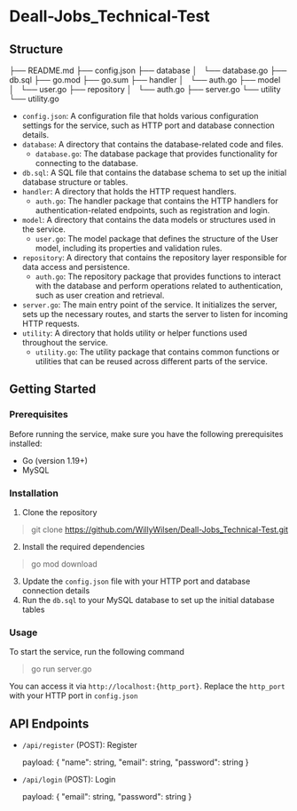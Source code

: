 # Deall-Jobs_Technical-Test

## Structure

├── README.md
├── config.json
├── database
│   └── database.go
├── db.sql
├── go.mod
├── go.sum
├── handler
│   └── auth.go
├── model
│   └── user.go
├── repository
│   └── auth.go
├── server.go
└── utility
    └── utility.go

- `config.json`: A configuration file that holds various configuration settings for the service, such as HTTP port and database connection details.
- `database`: A directory that contains the database-related code and files.
    - `database.go`: The database package that provides functionality for connecting to the database.
- `db.sql`: A SQL file that contains the database schema to set up the initial database structure or tables.
- `handler`: A directory that holds the HTTP request handlers.
    - `auth.go`: The handler package that contains the HTTP handlers for authentication-related endpoints, such as registration and login.
- `model`: A directory that contains the data models or structures used in the service.
    - `user.go`: The model package that defines the structure of the User model, including its properties and validation rules.
- `repository`: A directory that contains the repository layer responsible for data access and persistence.
    - `auth.go`: The repository package that provides functions to interact with the database and perform operations related to authentication, such as user creation and retrieval.
- `server.go`: The main entry point of the service. It initializes the server, sets up the necessary routes, and starts the server to listen for incoming HTTP requests.
- `utility`: A directory that holds utility or helper functions used throughout the service.
    - `utility.go`: The utility package that contains common functions or utilities that can be reused across different parts of the service.

## Getting Started

### Prerequisites

Before running the service, make sure you have the following prerequisites installed:

- Go (version 1.19+)
- MySQL

### Installation

1. Clone the repository
>git clone https://github.com/WillyWilsen/Deall-Jobs_Technical-Test.git
2. Install the required dependencies
>go mod download
3. Update the `config.json` file with your HTTP port and database connection details
4. Run the `db.sql` to your MySQL database to set up the initial database tables

### Usage

To start the service, run the following command
>go run server.go

You can access it via `http://localhost:{http_port}`. Replace the `http_port` with your HTTP port in `config.json`

## API Endpoints

- `/api/register` (POST): Register

    payload: {
        "name": string,
        "email": string,
        "password": string
    }

- `/api/login` (POST): Login

    payload: {
        "email": string,
        "password": string
    }
